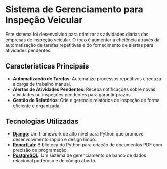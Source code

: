   <h1>Sistema de Gerenciamento para Inspeção Veicular</h1>
  <p>Este sistema foi desenvolvido para otimizar as atividades diárias das empresas de inspeção veicular. O foco é aumentar a eficiência através da automatização de tarefas repetitivas e do fornecimento de alertas para atividades pendentes.</p>
  <h2>Características Principais</h2>
  <ul>
      <li><strong>Automatização de Tarefas</strong>: Automatize processos repetitivos e reduza a carga de trabalho manual.</li>
      <li><strong>Alertas de Atividades Pendentes</strong>: Receba notificações sobre novas atividades ou inspeções pendentes para garantir prazos.</li>
      <li><strong>Gestão de Relatórios</strong>: Crie e gerencie relatórios de inspeção de forma eficiente e organizada.</li>
  </ul>
  <h2>Tecnologias Utilizadas</h2>
  <ul>
      <li><strong><a href="https://www.djangoproject.com/">Django</a></strong>: Um framework de alto nível para Python que promove desenvolvimento rápido e design limpo.</li>
      <li><strong><a href="https://www.reportlab.com/">ReportLab</a></strong>: Biblioteca do Python para criação de documentos PDF com precisão de programação.</li>
      <li><strong><a href="https://www.postgresql.org/">PostgreSQL</a></strong>: Um sistema de gerenciamento de banco de dados relacional poderoso e de código aberto.</li>
  </ul>
